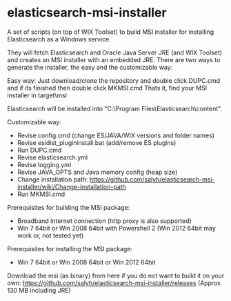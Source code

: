 elasticsearch-msi-installer
===========================

A set of scripts (on top of WIX Toolset) to build  MSI installer for installing Elasticsearch as a Windows service.

They will fetch Elasticsearch and Oracle Java Server JRE (and WIX Toolset) and creates an MSI installer with an embedded JRE.
There are two ways to generate the installer, the easy and the customizable way:

Easy way:
Just download/clone the repository and double click DUPC.cmd and if its finished then double click MKMSI.cmd
Thats it, find your MSI installer in target\msi

Elasticsearch will be installed into "C:\Program Files\Elasticsearch\content".

Customizable way:
* Revise config.cmd (change ES/JAVA/WIX versions and folder names)
* Revise esidist_plugininstall.bat (add/remove ES plugins)
* Run DUPC.cmd
* Revise elasticsearch.yml
* Revise logging.yml
* Revise JAVA_OPTS and Java memory config (heap size)
* Change installation path: https://github.com/salyh/elasticsearch-msi-installer/wiki/Change-installation-path
* Run MKMSI.cmd


Prerequisites for building the MSI package:
* Broadband internet connection (http proxy is also supported)
* Win 7 64bit or Win 2008 64bit with Powershell 2 (Win 2012 64bit may work or, not tested yet)

Prerequisites for installing the MSI package:
* Win 7 64bit or Win 2008 64bit or Win 2012 64bit

Download the msi (as binary) from here if you do not want to build it on your own: 
https://github.com/salyh/elasticsearch-msi-installer/releases (Approx 130 MB including JRE)
